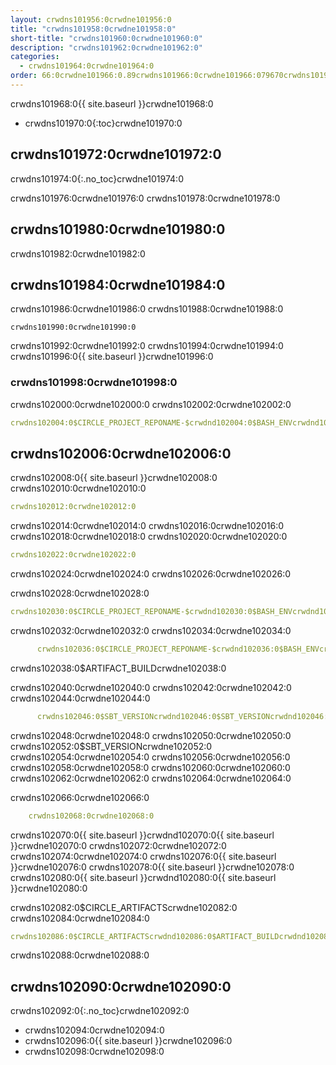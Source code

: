 ```yaml
---
layout: crwdns101956:0crwdne101956:0
title: "crwdns101958:0crwdne101958:0"
short-title: "crwdns101960:0crwdne101960:0"
description: "crwdns101962:0crwdne101962:0"
categories:
  - crwdns101964:0crwdne101964:0
order: 66:0crwdne101966:0.89crwdns101966:0crwdne101966:079670crwdns101966:0crwdne101966:0
---
```

crwdns101968:0{{ site.baseurl }}crwdne101968:0

- crwdns101970:0{:toc}crwdne101970:0

## crwdns101972:0crwdne101972:0

crwdns101974:0{:.no_toc}crwdne101974:0

crwdns101976:0crwdne101976:0 crwdns101978:0crwdne101978:0

## crwdns101980:0crwdne101980:0

crwdns101982:0crwdne101982:0

## crwdns101984:0crwdne101984:0

crwdns101986:0crwdne101986:0 crwdns101988:0crwdne101988:0

    crwdns101990:0crwdne101990:0
    

crwdns101992:0crwdne101992:0 crwdns101994:0crwdne101994:0 crwdns101996:0{{ site.baseurl }}crwdne101996:0

### crwdns101998:0crwdne101998:0

crwdns102000:0crwdne102000:0 crwdns102002:0crwdne102002:0

```yaml
crwdns102004:0$CIRCLE_PROJECT_REPONAME-$crwdnd102004:0$BASH_ENVcrwdnd102004:0$SBT_VERSIONcrwdnd102004:0$SBT_VERSIONcrwdnd102004:0$SBT_VERSIONcrwdnd102004:0$SBT_VERSIONcrwdnd102004:0$CIRCLE_ARTIFACTScrwdnd102004:0$ARTIFACT_BUILDcrwdnd102004:0$CIRCLE_ARTIFACTScrwdnd102004:0$ARTIFACT_BUILDcrwdnd102004:0$CIRCLE_SHA1crwdne102004:0
```

## crwdns102006:0crwdne102006:0

crwdns102008:0{{ site.baseurl }}crwdne102008:0 crwdns102010:0crwdne102010:0

```yaml
crwdns102012:0crwdne102012:0
```

crwdns102014:0crwdne102014:0 crwdns102016:0crwdne102016:0 crwdns102018:0crwdne102018:0 crwdns102020:0crwdne102020:0

```yaml
crwdns102022:0crwdne102022:0
```

crwdns102024:0crwdne102024:0 crwdns102026:0crwdne102026:0

crwdns102028:0crwdne102028:0

```yaml
crwdns102030:0$CIRCLE_PROJECT_REPONAME-$crwdnd102030:0$BASH_ENVcrwdnd102030:0$SBT_VERSIONcrwdnd102030:0$SBT_VERSIONcrwdnd102030:0$SBT_VERSIONcrwdnd102030:0$SBT_VERSIONcrwdne102030:0
```

crwdns102032:0crwdne102032:0 crwdns102034:0crwdne102034:0

```yaml
      crwdns102036:0$CIRCLE_PROJECT_REPONAME-$crwdnd102036:0$BASH_ENVcrwdne102036:0
```

crwdns102038:0$ARTIFACT_BUILDcrwdne102038:0

crwdns102040:0crwdne102040:0 crwdns102042:0crwdne102042:0 crwdns102044:0crwdne102044:0

```yaml
      crwdns102046:0$SBT_VERSIONcrwdnd102046:0$SBT_VERSIONcrwdnd102046:0$SBT_VERSIONcrwdnd102046:0$SBT_VERSIONcrwdne102046:0
```

crwdns102048:0crwdne102048:0 crwdns102050:0crwdne102050:0 crwdns102052:0$SBT_VERSIONcrwdne102052:0 crwdns102054:0crwdne102054:0 crwdns102056:0crwdne102056:0 crwdns102058:0crwdne102058:0 crwdns102060:0crwdne102060:0 crwdns102062:0crwdne102062:0 crwdns102064:0crwdne102064:0

crwdns102066:0crwdne102066:0

```yaml
    crwdns102068:0crwdne102068:0
```

crwdns102070:0{{ site.baseurl }}crwdnd102070:0{{ site.baseurl }}crwdne102070:0 crwdns102072:0crwdne102072:0 crwdns102074:0crwdne102074:0 crwdns102076:0{{ site.baseurl }}crwdne102076:0 crwdns102078:0{{ site.baseurl }}crwdne102078:0 crwdns102080:0{{ site.baseurl }}crwdnd102080:0{{ site.baseurl }}crwdne102080:0

crwdns102082:0$CIRCLE_ARTIFACTScrwdne102082:0 crwdns102084:0crwdne102084:0

```yaml
crwdns102086:0$CIRCLE_ARTIFACTScrwdnd102086:0$ARTIFACT_BUILDcrwdnd102086:0$CIRCLE_ARTIFACTScrwdnd102086:0$ARTIFACT_BUILDcrwdnd102086:0$CIRCLE_SHA1crwdne102086:0
```

crwdns102088:0crwdne102088:0

## crwdns102090:0crwdne102090:0

crwdns102092:0{:.no_toc}crwdne102092:0

- crwdns102094:0crwdne102094:0
- crwdns102096:0{{ site.baseurl }}crwdne102096:0
- crwdns102098:0crwdne102098:0
